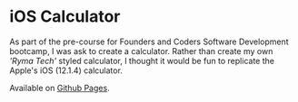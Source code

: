 # iOS Calculator

As part of the pre-course for Founders and Coders Software Development bootcamp, I was ask to create a calculator. Rather than create my own _'Ryma Tech'_ styled calculator, I thought it would be fun to replicate the Apple's iOS (12.1.4) calculator.

Available on [Github Pages](https://rymatech.github.io/ios-calculator/).
